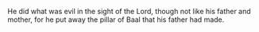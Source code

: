 He did what was evil in the sight of the Lord, though not like his father and mother, for he put away the pillar of Baal that his father had made.
